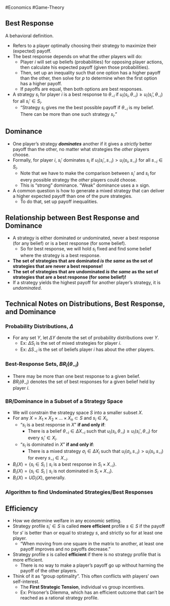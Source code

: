 #Economics #Game-Theory 
## Best Response
A behavioral definition.
- Refers to a player optimally choosing their strategy to maximize their (expected) payoff.
- The best response depends on what the other players will do:
    - Player $i$ will set up beliefs (probabilities) for opposing player actions, then calculate his expected payoff (given those probabilities).
    - Then, set up an inequality such that one option has a higher payoff than the other, then solve for $p$ to determine when the first option has a higher payoff.
    - If payoffs are equal, then both options are best responses.
- A strategy $s_i$ for player $i$ is a best response to $\theta_{-i}$ if $u_i(s_i, \theta_{-i}) ≥ u_i(s_i’, \theta_{-i})$ for all $s_i’ \in S_i$.
    - “Strategy $s_i$ gives me the best possible payoff if $\theta_{-i}$ is my belief. There can be more than one such strategy $s_i$.”

## Dominance
- One player’s strategy _**dominates**_ another if it gives a _strictly_ better payoff than the other, no matter what strategies the _other_ players choose.
- Formally, for player $i$, $s_i'$ dominates $s_i$ if $u_i(s_i', s_{-i}) > u_i(s_i, s_{-i})$ for all $s_{-i}\in S_i$.
    - Note that we have to make the comparison between $s_i'$ and $s_i$ for every possible strategy the _other_ players could choose.
    - This is “strong” dominance. “Weak” dominance uses a ≥ sign.
- A common question is how to generate a mixed strategy that can deliver a higher expected payoff than one of the pure strategies.
    - To do that, set up payoff inequalities.

## Relationship between Best Response and Dominance
- A strategy is either dominated or undominated, never a best response (for any belief) or is a best response (for some belief).
    - So for best response, we will hold $s_i$ fixed and find some belief where the strategy is a best response.
- **The set of strategies that are dominated _is the same_ as the set of strategies that are never a best response!**
- **The set of strategies that are undominated _is the same_ as the set of strategies that are a best response (for some belief)!**
- If a strategy yields the highest payoff for another player’s strategy, it is _undominated_.

## Technical Notes on Distributions, Best Response, and Dominance
### Probability Distributions, $\Delta$
- For any set $Y$, let $\Delta Y$ denote the set of probability distributions over $Y$.
    - Ex: $\Delta S_i$ is the set of mixed strategies for player $i$.
    - Ex: $\Delta S_{-i}$ is the set of beliefs player $i$ has about the other players.
### Best-Response Sets, $BR_i(\theta_{-i})$
- There may be more than one best response to a given belief.
- $BR_i(\theta_{-i})$ denotes the set of best responses for a given belief held by player $i$.

### BR/Dominance in a Subset of a Strategy Space
- We will constrain the strategy space $S$ into a smaller subset $X$.
- For any $X=X_1 \times X_2 \times ... \times X_n \subset S$ and $s_i \in X_i$,
    - “$s_i$ is a best response in $X$” **if and only if**:
        - There is a belief $\theta_{-i} \in \Delta X_{-i}$ such that $u_i(s_i, \theta_{-i}) \geq u_i(s_i', \theta_{-i})$ for every $s_i' \in X_i$.
    - “$s_i$ is dominated in $X$” **if and only if**:
        - There is a mixed strategy $\sigma_i \in \Delta X_i$ such that $u_i(\sigma_i, s_{-i})>u_i(s_i,s_{-i})$ for every $s_{-i} \in X_{-i}$.
- $B_i(X)=\{s_i \in S_i \mid s_i$ is a best response in $S_i \times X_{-i} \}$.
- $B_i(X)=\{s_i \in S_i \mid s_i$ is not dominated in $S_i \times X_{-i} \}$.
- $B_i(X) = UD_i(X)$, generally.

### Algorithm to find Undominated Strategies/Best Responses

## Efficiency
- How we determine welfare in any economic setting.
- Strategy profile $s_i' \in S$ is called **more efficient** profile $s \in S$ if the payoff for $s'$ is better than or equal to strategy $s$, and strictly so for at least one player.
    - “When moving from one square in the matrix to another, at least one payoff improves and no payoffs decrease.”
- Strategy profile $s$ is called **efficient** if there is no strategy profile that is more efficient.
    - There is no way to make a player’s payoff go up without harming the payoff of the other players.
- Think of it as “group optimality”. This often conflicts with players’ own self-interest.
    - The **First Strategic Tension**, individual vs group incentives.
    - Ex: Prisoner’s Dilemma, which has an efficient outcome that can’t be reached as a rational strategy profile.